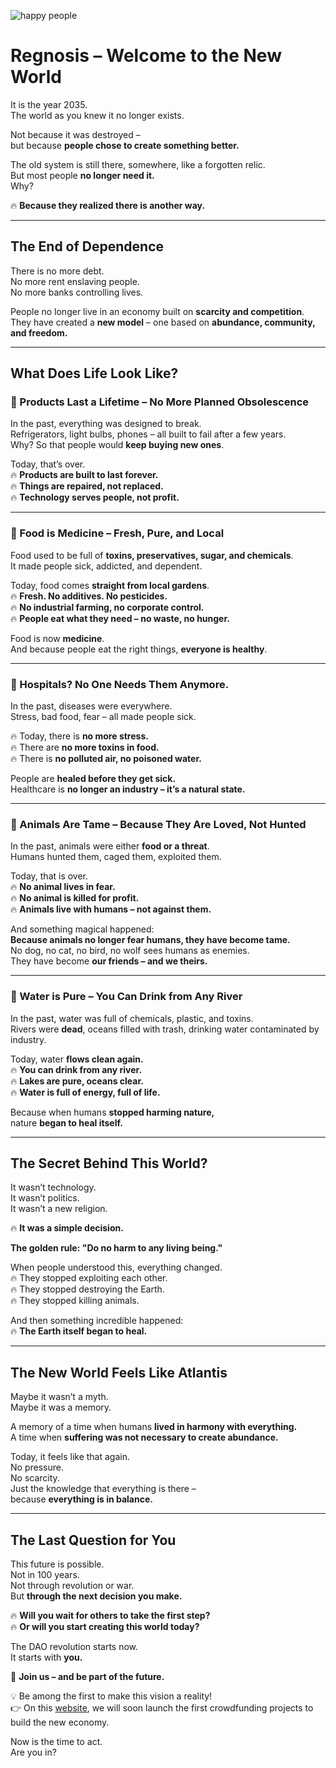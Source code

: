 ![happy people](happy.png)
# Regnosis – Welcome to the New World  

It is the year 2035.  
The world as you knew it no longer exists.  

Not because it was destroyed –  
but because **people chose to create something better.**  

The old system is still there, somewhere, like a forgotten relic.  
But most people **no longer need it.**  
Why?  

🔥 **Because they realized there is another way.**  

---

## The End of Dependence  

There is no more debt.  
No more rent enslaving people.  
No more banks controlling lives.  

People no longer live in an economy built on **scarcity and competition**.  
They have created a **new model** – one based on **abundance, community, and freedom.**  

---

## What Does Life Look Like?  

### 🔹 Products Last a Lifetime – No More Planned Obsolescence  

In the past, everything was designed to break.  
Refrigerators, light bulbs, phones – all built to fail after a few years.  
Why? So that people would **keep buying new ones**.  

Today, that’s over.  
🔥 **Products are built to last forever.**  
🔥 **Things are repaired, not replaced.**  
🔥 **Technology serves people, not profit.**  

---

### 🔹 Food is Medicine – Fresh, Pure, and Local  

Food used to be full of **toxins, preservatives, sugar, and chemicals**.  
It made people sick, addicted, and dependent.  

Today, food comes **straight from local gardens**.  
🔥 **Fresh. No additives. No pesticides.**  
🔥 **No industrial farming, no corporate control.**  
🔥 **People eat what they need – no waste, no hunger.**  

Food is now **medicine**.  
And because people eat the right things, **everyone is healthy**.  

---

### 🔹 Hospitals? No One Needs Them Anymore.  

In the past, diseases were everywhere.  
Stress, bad food, fear – all made people sick.  

🔥 Today, there is **no more stress.**  
🔥 There are **no more toxins in food.**  
🔥 There is **no polluted air, no poisoned water.**  

People are **healed before they get sick.**  
Healthcare is **no longer an industry – it’s a natural state.**  

---

### 🔹 Animals Are Tame – Because They Are Loved, Not Hunted  

In the past, animals were either **food or a threat**.  
Humans hunted them, caged them, exploited them.  

Today, that is over.  
🔥 **No animal lives in fear.**  
🔥 **No animal is killed for profit.**  
🔥 **Animals live with humans – not against them.**  

And something magical happened:  
**Because animals no longer fear humans, they have become tame.**  
No dog, no cat, no bird, no wolf sees humans as enemies.  
They have become **our friends – and we theirs.**  

---

### 🔹 Water is Pure – You Can Drink from Any River  

In the past, water was full of chemicals, plastic, and toxins.  
Rivers were **dead**, oceans filled with trash, drinking water contaminated by industry.  

Today, water **flows clean again.**  
🔥 **You can drink from any river.**  
🔥 **Lakes are pure, oceans clear.**  
🔥 **Water is full of energy, full of life.**  

Because when humans **stopped harming nature,**  
nature **began to heal itself.**  

---

## The Secret Behind This World?  

It wasn’t technology.  
It wasn’t politics.  
It wasn’t a new religion.  

🔥 **It was a simple decision.**  

**The golden rule: "Do no harm to any living being."**  

When people understood this, everything changed.  
🔥 They stopped exploiting each other.  
🔥 They stopped destroying the Earth.  
🔥 They stopped killing animals.  

And then something incredible happened:  
🔥 **The Earth itself began to heal.**  

---

## The New World Feels Like Atlantis  

Maybe it wasn’t a myth.  
Maybe it was a memory.  

A memory of a time when humans **lived in harmony with everything.**  
A time when **suffering was not necessary to create abundance.**  

Today, it feels like that again.  
No pressure.  
No scarcity.  
Just the knowledge that everything is there –  
because **everything is in balance.**  

---

## The Last Question for You  

This future is possible.  
Not in 100 years.  
Not through revolution or war.  
But **through the next decision you make.**  

🔥 **Will you wait for others to take the first step?**  
🔥 **Or will you start creating this world today?**  

The DAO revolution starts now.  
It starts with **you.**  

🚀 **Join us – and be part of the future.**  

💡 Be among the first to make this vision a reality!  
👉 On this [website](https://crowdware.info/projects/), we will soon launch the first crowdfunding projects to build the new economy.  

Now is the time to act.  
Are you in?  